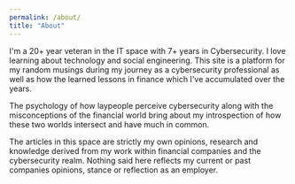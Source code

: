 ```yaml
---
permalink: /about/
title: "About"
---
```


I'm a 20+ year veteran in the IT space with 7+ years in Cybersecurity. I love learning about technology and social engineering. This site is a platform for my random musings during my journey as a cybersecurity professional as well as how the learned lessons in finance which I've accumulated over the years.

The psychology of how laypeople perceive cybersecurity along with the misconceptions of the financial world bring about my introspection of how these two worlds intersect and have much in common.

The articles in this space are strictly my own opinions, research and knowledge derived from my work within financial companies and the cybersecurity realm. Nothing said here reflects my current or past companies opinions, stance or reflection as an employer. 
